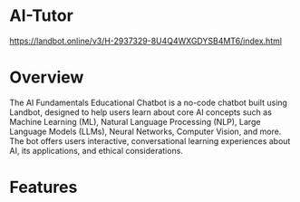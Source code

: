 # AI-Tutor
https://landbot.online/v3/H-2937329-8U4Q4WXGDYSB4MT6/index.html

# Overview
The AI Fundamentals Educational Chatbot is a no-code chatbot built using Landbot, designed to help users learn about core AI concepts such as Machine Learning (ML), Natural Language Processing (NLP), Large Language Models (LLMs), Neural Networks, Computer Vision, and more. The bot offers users interactive, conversational learning experiences about AI, its applications, and ethical considerations. 

# Features
